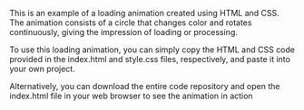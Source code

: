 This is an example of a loading animation created using HTML and CSS. The animation consists of a circle that changes color and rotates continuously, giving the impression of loading or processing.

To use this loading animation, you can simply copy the HTML and CSS code provided in the index.html and style.css files, respectively, and paste it into your own project.

Alternatively, you can download the entire code repository and open the index.html file in your web browser to see the animation in action
